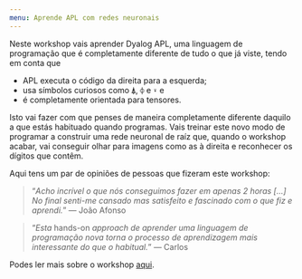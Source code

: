 ```yaml
---
menu: Aprende APL com redes neuronais
---
```


Neste workshop vais aprender Dyalog APL, uma linguagem de programação que é completamente diferente de tudo o que já viste, tendo em conta que

 - APL executa o código da direita para a esquerda;
 - usa símbolos curiosos como `⍋`, `⌽` e `⍣` e
 - é completamente orientada para tensores.

Isto vai fazer com que penses de maneira completamente diferente daquilo a que estás habituado quando programas. Vais treinar este novo modo de programar a construir uma rede neuronal de raíz que, quando o workshop acabar, vai conseguir olhar para imagens como as à direita e reconhecer os dígitos que contêm.

Aqui tens um par de opiniões de pessoas que fizeram este workshop:

 > “*Acho incrível o que nós conseguimos fazer em apenas 2 horas [...] No final senti-me cansado mas satisfeito e fascinado com o que fiz e aprendi.*”  &mdash; João Afonso


 > “*Esta* hands-on *approach de aprender uma linguagem de programação nova torna o processo de aprendizagem mais interessante do que o habitual.*”  &mdash; Carlos

Podes ler mais sobre o workshop [aqui](https://mathspp.com/pt/workshops/learn-apl-with-neural-nets).
